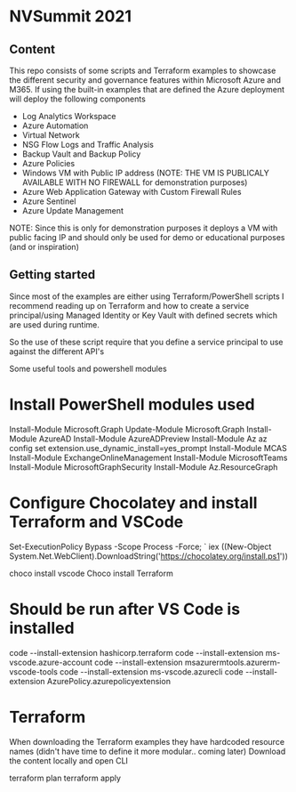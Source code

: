 # NVSummit 2021 

## Content
This repo consists of some scripts and Terraform examples to showcase the different security and governance features within Microsoft Azure and M365.
If using the built-in examples that are defined the Azure deployment will deploy the following components

* Log Analytics Workspace
* Azure Automation
* Virtual Network
* NSG Flow Logs and Traffic Analysis
* Backup Vault and Backup Policy
* Azure Policies
* Windows VM with Public IP address (NOTE: THE VM IS PUBLICALY AVAILABLE WITH NO FIREWALL for demonstration purposes)
* Azure Web Application Gateway with Custom Firewall Rules
* Azure Sentinel
* Azure Update Management

NOTE: Since this is only for demonstration purposes it deploys a VM with public facing IP and should only be used for demo or educational purposes (and or inspiration)

## Getting started

Since most of the examples are either using Terraform/PowerShell scripts I recommend reading up on Terraform and how to create a service principal/using Managed Identity or Key Vault with defined secrets which are used during runtime.

So the use of these script require that you define a service principal to use against the different API's

Some useful tools and powershell modules

# Install PowerShell modules used 

Install-Module Microsoft.Graph
Update-Module Microsoft.Graph
Install-Module AzureAD
Install-Module AzureADPreview
Install-Module Az
az config set extension.use_dynamic_install=yes_prompt
Install-Module MCAS
Install-Module ExchangeOnlineManagement
Install-Module MicrosoftTeams
Install-Module MicrosoftGraphSecurity
Install-Module Az.ResourceGraph

# Configure Chocolatey and install Terraform and VSCode

Set-ExecutionPolicy Bypass -Scope Process -Force; `
  iex ((New-Object System.Net.WebClient).DownloadString('https://chocolatey.org/install.ps1'))

choco install vscode
Choco install Terraform

# Should be run after VS Code is installed
code --install-extension hashicorp.terraform
code --install-extension ms-vscode.azure-account
code --install-extension msazurermtools.azurerm-vscode-tools
code --install-extension ms-vscode.azurecli
code --install-extension AzurePolicy.azurepolicyextension

# Terraform
When downloading the Terraform examples they have hardcoded resource names (didn't have time to define it more modular.. coming later)
Download the content locally and open CLI

terraform plan
terraform apply

